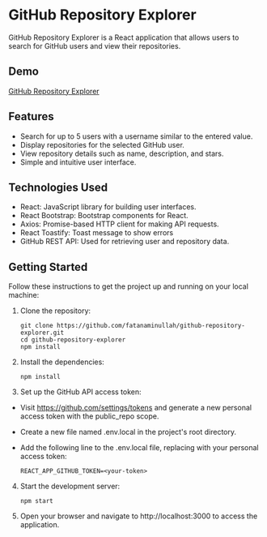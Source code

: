 # GitHub Repository Explorer

GitHub Repository Explorer is a React application that allows users to search for GitHub users and view their repositories.

## Demo
[GitHub Repository Explorer](https://github-repo-explorer.netlify.app)

## Features

- Search for up to 5 users with a username similar to the entered value.
- Display repositories for the selected GitHub user.
- View repository details such as name, description, and stars.
- Simple and intuitive user interface.

## Technologies Used

- React: JavaScript library for building user interfaces.
- React Bootstrap: Bootstrap components for React.
- Axios: Promise-based HTTP client for making API requests.
- React Toastify: Toast message to show errors
- GitHub REST API: Used for retrieving user and repository data.

## Getting Started

Follow these instructions to get the project up and running on your local machine:

1. Clone the repository:

   ```shell
   git clone https://github.com/fatanaminullah/github-repository-explorer.git
   cd github-repository-explorer
   npm install
   ```

2. Install the dependencies:

    ```shell
    npm install
    ```

3. Set up the GitHub API access token:

- Visit https://github.com/settings/tokens and generate a new personal access token with the public_repo scope.
- Create a new file named .env.local in the project's root directory.
- Add the following line to the .env.local file, replacing <your-token> with your personal access token:

  ```shell
  REACT_APP_GITHUB_TOKEN=<your-token>
  ```

4. Start the development server:

    ```shell
    npm start
    ```
5. Open your browser and navigate to http://localhost:3000 to access the application.


